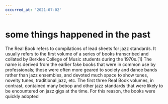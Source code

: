 ```yaml
---
occurred_at: '2021-07-02'
---
```


# some things happened in the past

The Real Book refers to compilations of lead sheets for jazz standards. It usually refers to the first volume of a series of books transcribed and collated by Berklee College of Music students during the 1970s.[1] The name is derived from the earlier fake books that were in common use by professionals; those were often more geared to society and dance bands rather than jazz ensembles, and devoted much space to show tunes, novelty tunes, traditional jazz, etc. The first three Real Book volumes, in contrast, contained many bebop and other jazz standards that were likely to be encountered on jazz gigs at the time. For this reason, the books were quickly adopted
